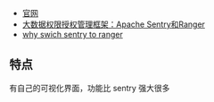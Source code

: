 

- [官网](https://ranger.apache.org/)
- [大数据权限授权管理框架：Apache Sentry和Ranger](https://blog.csdn.net/Androidlushangderen/article/details/85649735)
- [why swich sentry to ranger](https://blog.cloudera.com/sentry-to-ranger-a-concise-guide/)

## 特点

有自己的可视化界面，功能比 sentry 强大很多

